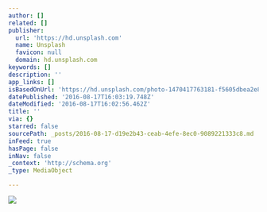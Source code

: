 ```yaml
---
author: []
related: []
publisher:
  url: 'https://hd.unsplash.com'
  name: Unsplash
  favicon: null
  domain: hd.unsplash.com
keywords: []
description: ''
app_links: []
isBasedOnUrl: 'https://hd.unsplash.com/photo-1470417763181-f5605dbea2e8'
datePublished: '2016-08-17T16:03:19.748Z'
dateModified: '2016-08-17T16:02:56.462Z'
title: ''
via: {}
starred: false
sourcePath: _posts/2016-08-17-d19e2b43-ceab-4efe-8ec0-9089221333c8.md
inFeed: true
hasPage: false
inNav: false
_context: 'http://schema.org'
_type: MediaObject

---
```

<article style=""><img src="https://hd.unsplash.com/photo-1470417763181-f5605dbea2e8" /></article>